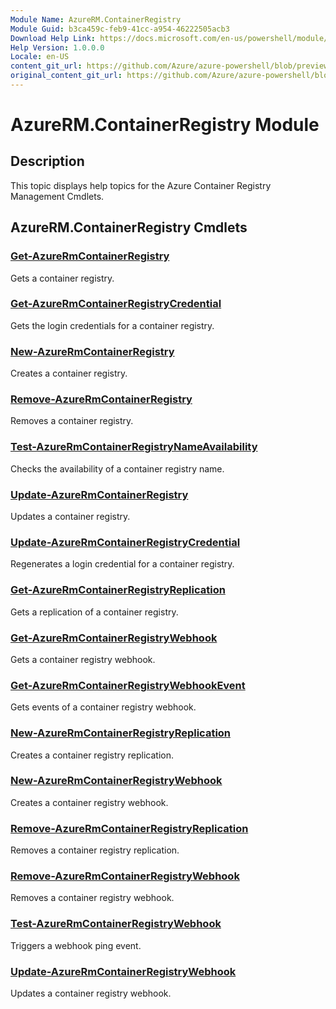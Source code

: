 ```yaml
---
Module Name: AzureRM.ContainerRegistry
Module Guid: b3ca459c-feb9-41cc-a954-46222505acb3
Download Help Link: https://docs.microsoft.com/en-us/powershell/module/azurerm.containerregistry
Help Version: 1.0.0.0
Locale: en-US
content_git_url: https://github.com/Azure/azure-powershell/blob/preview/src/ResourceManager/ContainerRegistry/Commands.ContainerRegistry/help/AzureRM.ContainerRegistry.md
original_content_git_url: https://github.com/Azure/azure-powershell/blob/preview/src/ResourceManager/ContainerRegistry/Commands.ContainerRegistry/help/AzureRM.ContainerRegistry.md
---
```


# AzureRM.ContainerRegistry Module
## Description
This topic displays help topics for the Azure Container Registry Management Cmdlets.

## AzureRM.ContainerRegistry Cmdlets
### [Get-AzureRmContainerRegistry](Get-AzureRmContainerRegistry.md)
Gets a container registry.

### [Get-AzureRmContainerRegistryCredential](Get-AzureRmContainerRegistryCredential.md)
Gets the login credentials for a container registry.

### [New-AzureRmContainerRegistry](New-AzureRmContainerRegistry.md)
Creates a container registry.

### [Remove-AzureRmContainerRegistry](Remove-AzureRmContainerRegistry.md)
Removes a container registry.

### [Test-AzureRmContainerRegistryNameAvailability](Test-AzureRmContainerRegistryNameAvailability.md)
Checks the availability of a container registry name.

### [Update-AzureRmContainerRegistry](Update-AzureRmContainerRegistry.md)
Updates a container registry.

### [Update-AzureRmContainerRegistryCredential](Update-AzureRmContainerRegistryCredential.md)
Regenerates a login credential for a container registry.

### [Get-AzureRmContainerRegistryReplication](Get-AzureRmContainerRegistryReplication.md)
Gets a replication of a container registry.

### [Get-AzureRmContainerRegistryWebhook](Get-AzureRmContainerRegistryWebhook.md)
Gets a container registry webhook.

### [Get-AzureRmContainerRegistryWebhookEvent](Get-AzureRmContainerRegistryWebhookEvent.md)
Gets events of a container registry webhook.

### [New-AzureRmContainerRegistryReplication](New-AzureRmContainerRegistryReplication.md)
Creates a container registry replication.

### [New-AzureRmContainerRegistryWebhook](New-AzureRmContainerRegistryWebhook.md)
Creates a container registry webhook.

### [Remove-AzureRmContainerRegistryReplication](Remove-AzureRmContainerRegistryReplication.md)
Removes a container registry replication.

### [Remove-AzureRmContainerRegistryWebhook](Remove-AzureRmContainerRegistryWebhook.md)
Removes a container registry webhook.

### [Test-AzureRmContainerRegistryWebhook](Test-AzureRmContainerRegistryWebhook.md)
Triggers a webhook ping event.

### [Update-AzureRmContainerRegistryWebhook](Update-AzureRmContainerRegistryWebhook.md)
Updates a container registry webhook.
